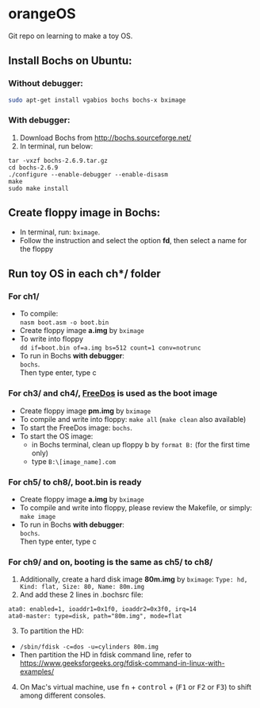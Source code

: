 # orangeOS	

Git repo on learning to make a toy OS. 	

## Install Bochs on Ubuntu:	
### Without debugger:	
```bash	
sudo apt-get install vgabios bochs bochs-x bximage	
```	

### With debugger:	
1. Download Bochs from http://bochs.sourceforge.net/	
2. In terminal, run below:	
```shell	
tar -vxzf bochs-2.6.9.tar.gz	
cd bochs-2.6.9	
./configure --enable-debugger --enable-disasm	
make	
sudo make install	
```	

## Create floppy image in Bochs:	
* In terminal, run:	
```bximage```.	
* Follow the instruction and select the option **fd**, then select a name for the floppy	
## Run toy OS in each ch*/ folder	
### For ch1/	
* To compile: 	
```nasm boot.asm -o boot.bin```	
* Create floppy image **a.img** by ```bximage```	
* To write into floppy 	
```dd if=boot.bin of=a.img bs=512 count=1 conv=notrunc```	
* To run in Bochs **with debugger**:	
```bochs```.	
Then type enter, type c	
### For ch3/ and ch4/, [FreeDos](http://bochs.sourceforge.net/diskimages.html) is used as the boot image	
* Create floppy image **pm.img** by ```bximage```	
* To compile and write into floppy: ```make all``` (```make clean``` also available)	
* To start the FreeDos image: ```bochs```.	
* To start the OS image: 	
    * in Bochs terminal, clean up floppy b by ``` format B: ``` (for the first time only) 	
    * type ```B:\[image_name].com```	
    	
### For ch5/ to ch8/, boot.bin is ready	
* Create floppy image **a.img** by ```bximage```	
* To compile and write into floppy, please review the Makefile, or simply: 	
```make image```	
* To run in Bochs **with debugger**:	
```bochs```.	
Then type enter, type c	
### For ch9/ and on, booting is the same as ch5/ to ch8/	
1. Additionally, create a hard disk image **80m.img** by ```bximage```:	
```Type: hd, Kind: flat, Size: 80, Name: 80m.img```	
2. And add these 2 lines in .bochsrc file:	
``` shell	
ata0: enabled=1, ioaddr1=0x1f0, ioaddr2=0x3f0, irq=14	
ata0-master: type=disk, path="80m.img", mode=flat	
```	
3. To partition the HD:	
  * ```/sbin/fdisk -c=dos -u=cylinders 80m.img```	
  * Then partition the HD in fdisk command line, refer to https://www.geeksforgeeks.org/fdisk-command-in-linux-with-examples/

4. On Mac's virtual machine, use <kbd>fn</kbd> + <kbd>control</kbd> + (<kbd>F1</kbd> or <kbd>F2</kbd> or <kbd>F3</kbd>) to shift among different consoles.
